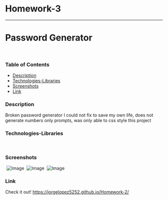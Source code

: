 # Homework-3


-----------------------------------------------
# Password Generator
​
### Table of Contents
- [Description](#Description)
- [Technologies-Libraries](#Technologies-Libraries)
- [Screenshots](#Screenshots)
- [Link](#Link)
​
### Description
Broken password generator I could not fix to save my own life, does not generate numbers only prompts, was only able to css style this project
### Technologies-Libraries
​
### Screenshots
​
![Image](assets/images/Capture.png)
​
![Image](assets/images/Capture.png)
​
![Image](assets/images/Capture3.png)
### Link
Check it out! 
https://jorgelopez5252.github.io/Homework-2/
